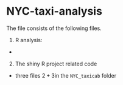 # NYC-taxi-analysis

The file consists of the following files.

1. R analysis:
  - 
2. The shiny R project related code
  - three files $2+3$in the `NYC_taxicab` folder
